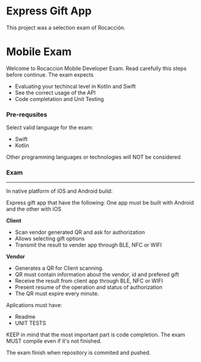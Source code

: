 # Express Gift App

This project was a selection exam of Rocacción.





# Mobile Exam

Welcome to Rocaccion Mobile Developer Exam. Read carefully this steps before continue. The exam expects

- Evaluating your techincal level in Kotlin and Swift
- See the correct usage of the API
- Code completation and Unit Testing

### Pre-requsites

Select valid language for the exam:
- Swift 
- Kotlin

Other programming languages or technologies will NOT be considered

### Exam
----
In native platform of iOS and Android build:

Express gift app that have the following: 
One app must be built with Android and the other with iOS

**Client**
- Scan vendor generated QR and ask for authorization
- Allows selecting gift options
- Transmit the result to vender app through BLE, NFC or WIFI

**Vendor**
- Generates a QR for Client scanning.
- QR must contain information about the vendor, id and prefered gift
- Receive the result from client app through BLE, NFC or WIFI
- Present resume of the operation and status of authorization
- The QR must expire every minute.

Aplications must have:
- Readme
- UNIT TESTS

KEEP in mind that the most important part is code completion. The exam MUST compile even if it's not finished.

The exam finish when repository is commited and pushed.
